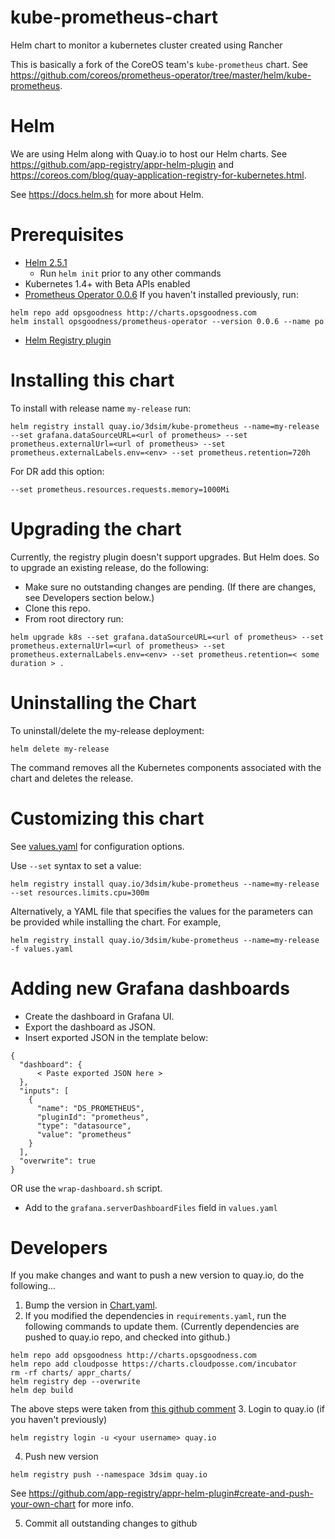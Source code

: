 # kube-prometheus-chart
Helm chart to monitor a kubernetes cluster created using Rancher

This is basically a fork of the CoreOS team's `kube-prometheus` chart.  See https://github.com/coreos/prometheus-operator/tree/master/helm/kube-prometheus.

# Helm
We are using Helm along with Quay.io to host our Helm charts.  See https://github.com/app-registry/appr-helm-plugin and https://coreos.com/blog/quay-application-registry-for-kubernetes.html.

See https://docs.helm.sh for more about Helm.

# Prerequisites
* [Helm 2.5.1](https://docs.helm.sh/using_helm/#installing-the-helm-client)
    * Run `helm init` prior to any other commands
* Kubernetes 1.4+ with Beta APIs enabled
* [Prometheus Operator 0.0.6](https://github.com/coreos/prometheus-operator/blob/master/helm/prometheus-operator/README.md)
If you haven't installed previously, run:
```
helm repo add opsgoodness http://charts.opsgoodness.com
helm install opsgoodness/prometheus-operator --version 0.0.6 --name po
```
* [Helm Registry plugin](https://github.com/app-registry/appr-helm-plugin)

# Installing this chart
To install with release name `my-release` run:
```
helm registry install quay.io/3dsim/kube-prometheus --name=my-release --set grafana.dataSourceURL=<url of prometheus> --set prometheus.externalUrl=<url of prometheus> --set prometheus.externalLabels.env=<env> --set prometheus.retention=720h
```

For DR add this option:
```
--set prometheus.resources.requests.memory=1000Mi
```

# Upgrading the chart
Currently, the registry plugin doesn't support upgrades.  But Helm does.  So to upgrade an existing release, do the following:
* Make sure no outstanding changes are pending.  (If there are changes, see Developers section below.)
* Clone this repo.
* From root directory run:
```
helm upgrade k8s --set grafana.dataSourceURL=<url of prometheus> --set prometheus.externalUrl=<url of prometheus> --set prometheus.externalLabels.env=<env> --set prometheus.retention=< some duration > .
```

# Uninstalling the Chart

To uninstall/delete the my-release deployment:
```
helm delete my-release
```
The command removes all the Kubernetes components associated with the chart and deletes the release.


# Customizing this chart
See [values.yaml](values.yaml) for configuration options.

Use `--set` syntax to set a value:
```console
helm registry install quay.io/3dsim/kube-prometheus --name=my-release --set resources.limits.cpu=300m
```

Alternatively, a YAML file that specifies the values for the parameters can be provided while installing the chart. For example,

```console
helm registry install quay.io/3dsim/kube-prometheus --name=my-release -f values.yaml
```

# Adding new Grafana dashboards
* Create the dashboard in Grafana UI.
* Export the dashboard as JSON.
* Insert exported JSON in the template below:

```
{
  "dashboard": {
      < Paste exported JSON here >
  },
  "inputs": [
    {
      "name": "DS_PROMETHEUS",
      "pluginId": "prometheus",
      "type": "datasource",
      "value": "prometheus"
    }
  ],
  "overwrite": true
}
```

OR use the `wrap-dashboard.sh` script.

* Add to the `grafana.serverDashboardFiles` field in `values.yaml`

# Developers
If you make changes and want to push a new version to quay.io, do the following...

1.  Bump the version in [Chart.yaml](Chart.yaml).
2.  If you modified the dependencies in `requirements.yaml`, run the following commands to update them.  (Currently dependencies are pushed to quay.io repo, and checked into github.)
```
helm repo add opsgoodness http://charts.opsgoodness.com
helm repo add cloudposse https://charts.cloudposse.com/incubator
rm -rf charts/ appr_charts/
helm registry dep --overwrite
helm dep build
```
The above steps were taken from [this github comment](https://github.com/app-registry/appr-helm-plugin/issues/3#issuecomment-302701693)
3. Login to quay.io (if you haven't previously)
```
helm registry login -u <your username> quay.io
```
4. Push new version
```
helm registry push --namespace 3dsim quay.io
```

See https://github.com/app-registry/appr-helm-plugin#create-and-push-your-own-chart for more info.

5.  Commit all outstanding changes to github